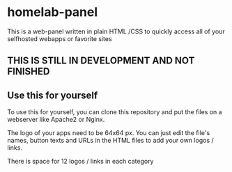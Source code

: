 # homelab-panel
This is a web-panel written in plain HTML /CSS to quickly access all 
of your selfhosted webapps or favorite sites

## THIS IS STILL IN DEVELOPMENT AND NOT FINISHED

## Use this for yourself

To use this for yourself, you can clone this repository and put the files on 
a webserver like Apache2 or Nginx.

The logo of your apps need to be 64x64 px. You can just edit the file's names, button texts and URLs 
in the HTML files to add your own logos / links.

There is space for 12 logos / links in each category